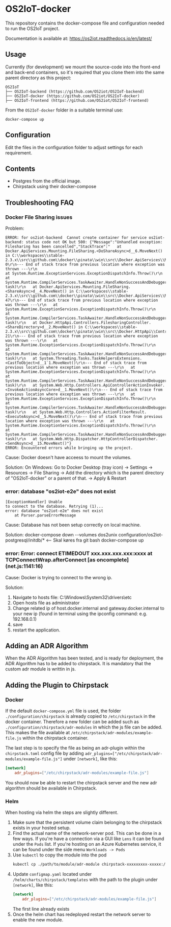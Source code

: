 # OS2IoT-docker

This repository contains the docker-compose file and configuration needed to run the OS2IoT project.

Documentation is available at: https://os2iot.readthedocs.io/en/latest/

## Usage

Currently (for development) we mount the source-code into the front-end and back-end containers, so it's required that you clone them into the same parent directory as this project:

```
OS2IoT
├── OS2IoT-backend (https://github.com/OS2iot/OS2IoT-backend)
├── OS2IoT-docker (https://github.com/OS2iot/OS2IoT-docker)
├── OS2IoT-frontend (https://github.com/OS2iot/OS2IoT-frontend)
```

From the `OS2IoT-docker` folder in a suitable terminal use:

```
docker-compose up
```

## Configuration

Edit the files in the configuration folder to adjust settings for each requirement.

## Contents

- Postgres from the official image.
- Chirpstack using their docker-compose

## Troubleshooting FAQ

### Docker File Sharing issues

Problem:

```
ERROR: for os2iot-backend  Cannot create container for service os2iot-backend: status code not OK but 500: {"Message":"Unhandled exception: Filesharing has been cancelled","StackTrace":"   at Docker.ApiServices.Mounting.FileSharing.<DoShareAsync>d__6.MoveNext() in C:\\workspaces\\stable-2.3.x\\src\\github.com\\docker\\pinata\\win\\src\\Docker.ApiServices\\Mounting\\FileSharing.cs:line 0\r\n--- End of stack trace from previous location where exception was thrown ---\r\n
at System.Runtime.ExceptionServices.ExceptionDispatchInfo.Throw()\r\n   at System.Runtime.CompilerServices.TaskAwaiter.HandleNonSuccessAndDebuggerNotification(Task task)\r\n   at Docker.ApiServices.Mounting.FileSharing.<ShareAsync>d__4.MoveNext() in C:\\workspaces\\stable-2.3.x\\src\\github.com\\docker\\pinata\\win\\src\\Docker.ApiServices\\Mounting\\FileSharing.cs:line 47\r\n--- End of stack trace from previous location where exception was thrown ---\r\n   at System.Runtime.ExceptionServices.ExceptionDispatchInfo.Throw()\r\n   at System.Runtime.CompilerServices.TaskAwaiter.HandleNonSuccessAndDebuggerNotification(Task task)\r\n   at Docker.HttpApi.Controllers.FilesharingController.<ShareDirectory>d__2.MoveNext() in C:\\workspaces\\stable-2.3.x\\src\\github.com\\docker\\pinata\\win\\src\\Docker.HttpApi\\Controllers\\FilesharingController.cs:line 21\r\n--- End of stack trace from previous location where exception was thrown ---\r\n   at System.Runtime.ExceptionServices.ExceptionDispatchInfo.Throw()\r\n   at System.Runtime.CompilerServices.TaskAwaiter.HandleNonSuccessAndDebuggerNotification(Task task)\r\n   at System.Threading.Tasks.TaskHelpersExtensions.<CastToObject>d__1`1.MoveNext()\r\n--- End of stack trace from previous location where exception was thrown ---\r\n   at System.Runtime.ExceptionServices.ExceptionDispatchInfo.Throw()\r\n   at System.Runtime.CompilerServices.TaskAwaiter.HandleNonSuccessAndDebuggerNotification(Task task)\r\n   at System.Web.Http.Controllers.ApiControllerActionInvoker.<InvokeActionAsyncCore>d__1.MoveNext()\r\n--- End of stack trace from previous location where exception was thrown ---\r\n   at System.Runtime.ExceptionServices.ExceptionDispatchInfo.Throw()\r\n   at System.Runtime.CompilerServices.TaskAwaiter.HandleNonSuccessAndDebuggerNotification(Task task)\r\n   at System.Web.Http.Controllers.ActionFilterResult.<ExecuteAsync>d__5.MoveNext()\r\n--- End of stack trace from previous location where exception was thrown ---\r\n   at System.Runtime.ExceptionServices.ExceptionDispatchInfo.Throw()\r\n   at System.Runtime.CompilerServices.TaskAwaiter.HandleNonSuccessAndDebuggerNotification(Task task)\r\n   at System.Web.Http.Dispatcher.HttpControllerDispatcher.<SendAsync>d__15.MoveNext()"}
ERROR: Encountered errors while bringing up the project.
```

Cause:
Docker doesn't have acceess to mount the volumes.

Solution:
On Windows: Go to Docker Desktop (tray icon) -> Settings -> Resources -> File Sharing -> Add the directory which is the parent directory of "OS2IoT-docker" or a parent of that. -> Apply & Restart

### error: database "os2iot-e2e" does not exist

```
[ExceptionHandler] Unable
to connect to the database. Retrying (1)...
error: database "os2iot-e2e" does not exist
    at Parser.parseErrorMessage
```

Cause:
Database has not been setup correctly on local machine.

Solution:
docker-compose down --volumes
dos2unix configuration/os2iot-postgresql/initdb/\* <-- Skal køres fra git bash
docker-compose up

### error: Error: connect ETIMEDOUT xxx.xxx.xxx.xxx:xxxx at TCPConnectWrap.afterConnect [as oncomplete] (net.js:1141:16)

Cause:
Docker is trying to connect to the wrong ip.

Solution:
1. Navigate to hosts file: C:\Windows\System32\drivers\etc
2. Open hosts file as administrator
3. Change related ip of host.docker.internal and gateway.docker.internal to your new ip (found in terminal using the ipconfig command: e.g. 192.168.0.1)
4. save
5. restart the application.

## Adding an ADR Algorithm
When the ADR Algorithm has been tested, and is ready for deployment, the ADR Algorithm has to be added to chirpstack. It is mandatory that the custom adr module is writtin in js.

## Adding the Plugin to Chirpstack

### Docker

If the default `docker-compose.yml` file is used, the folder `./configuration/chirpstack` is already copied to `/etc/chirpstack` in the docker container.
Therefore a new folder can be added such as `./configuration/chirpstack/adr-modules` in which the js file can be added.
This makes the file available at `/etc/chirpstack/adr-modules/example-file.js` within the chirpstack container.

The last step is to specify the file as being an adr-plugin within the `chirpstack.toml` config file by adding `adr_plugins=["/etc/chirpstack/adr-modules/example-file.js"]` under `[network]`, like this:
```toml
[network]
    adr_plugins=["/etc/chirpstack/adr-modules/example-file.js"]
```

You should now be able to restart the chirpstack server and the new adr algorithm should be available in Chirpstack.

### Helm

When hosting via helm the steps are slightly different.

1. Make sure that the persistent volume claim belonging to the chirpstack exists in your hosted setup.
2. Find the actual name of the network-server pod. This can be done in a few ways. If you're have a connection via a GUI like `Lens` it can be found under the `Pods` list. If you're hosting on an Azure Kubernetes service, it can be found under the side menu `Workloads -> Pods`
3. Use `kubectl` to copy the module into the pod
   ```bash
   kubectl cp ./path/to/module/adr-module chirpstack-xxxxxxxxx-xxxxx:/etc/chirpstack/adr-modules
   ```
4. Update `configmap.yaml` located under `/helm/charts/chirpstack/templates` with the path to the plugin under `[network]`, like this:
   ```toml
   [network]
       adr_plugins=["/etc/chirpstack/adr-modules/example-file.js"]
   ```
   The first line already exists
5. Once the helm chart has redeployed restart the network server to enable the new module.